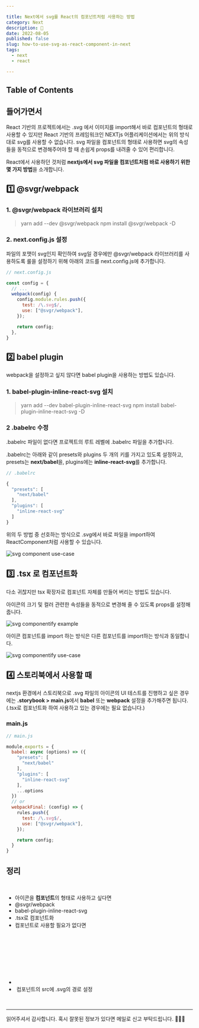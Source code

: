 ```yaml
---

title: Next에서 svg를 React의 컴포넌트처럼 사용하는 방법
category: Next
description: 🤔
date: 2022-08-05
published: false
slug: how-to-use-svg-as-react-component-in-next
tags:
  - next
  - react

---
```


## Table of Contents

## 들어가면서

React 기반의 프로젝트에서는 .svg 에서 이미지를 import해서 바로 컴포넌트의 형태로 사용할 수 있지만 React 기반의 프레임워크인 NEXTjs 어플리케이션에서는 위의 방식대로 svg를 사용할 수 없습니다. svg 파일을 컴포넌트의 형태로 사용하면 svg의 속성들을 동적으로 변경해주어야 할 때 손쉽게 props를 내려줄 수 있어 편리합니다.

React에서 사용하던 것처럼 **nextjs에서 svg 파일을 컴포넌트처럼 바로 사용하기 위한 몇 가지 방법**을 소개합니다.

## 1️⃣ @svgr/webpack

### 1. @svgr/webpack 라이브러리 설치

> yarn add --dev @svgr/webpack
> npm install @svgr/webpack -D

### 2. next.config.js 설정

파일의 포맷이 svg인지 확인하여 svg일 경우에만 @svgr/webpack 라이브러리를 사용하도록 룰을 설정하기 위해 아래의 코드를 next.config.js에 추가합니다.

```javascript
// next.config.js

const config = {
  // ...
  webpack(config) {
    config.module.rules.push({
      test: /\.svg$/,
      use: ["@svgr/webpack"],
    });

    return config;
  },
}
```

## 2️⃣ babel plugin

webpack을 설정하고 싶지 않다면 babel plugin을 사용하는 방법도 있습니다.

### 1. babel-plugin-inline-react-svg 설치

> yarn add --dev babel-plugin-inline-react-svg
> npm install babel-plugin-inline-react-svg -D

### 2 .babelrc 수정

.babelrc 파일이 없다면 프로젝트의 루트 레벨에 .babelrc 파일을 추가합니다.

.babelrc는 아래와 같이 presets와 plugins 두 개의 키를 가지고 있도록 설정하고, presets는 **next/babel**을, plugins에는 **inline-react-svg**를 추가합니다.

```javascript
// .babelrc

{
  "presets": [
    "next/babel"
  ],
  "plugins": [
    "inline-react-svg"
  ]
}
```

위의 두 방법 중 선호하는 방식으로 .svg에서 바로 파일을 import하여 ReactComponent처럼 사용할 수 있습니다.

![svg component use-case](https://zubetcha-blog.s3.ap-northeast-2.amazonaws.com/2022/08/2022-08-next-svg-use-case.png)

## 3️⃣ .tsx 로 컴포넌트화

다소 귀찮지만 tsx 확장자로 컴포넌트 자체를 만들어 버리는 방법도 있습니다.

아이콘의 크기 및 컬러 관련한 속성들을 동적으로 변경해 줄 수 있도록 props를 설정해줍니다.

![svg componentify example](https://zubetcha-blog.s3.ap-northeast-2.amazonaws.com/2022/08/2022-08-next-svg-component-example.png)

아이콘 컴포넌트를 import 하는 방식은 다른 컴포넌트를 import하는 방식과 동일합니다.

![svg componentify use-case](https://zubetcha-blog.s3.ap-northeast-2.amazonaws.com/2022/08/2022-08-next-svg-component-use-case.png)

## 4️⃣ 스토리북에서 사용할 때

nextjs 환경에서 스토리북으로 .svg 파일의 아이콘의 UI 테스트를 진행하고 싶은 경우에는 **.storybook > main.js**에서 **babel** 또는 **webpack** 설정을 추가해주면 됩니다. (.tsx로 컴포넌트화 하여 사용하고 있는 경우에는 필요 없습니다.)

### main.js

```javascript
// main.js

module.exports = {
  babel: async (options) => ({
    "presets": [
      "next/babel"
    ],
    "plugins": [
      "inline-react-svg"
    ],
    ...options
  })
  // or
  webpackFinal: (config) => {
    rules.push({
      test: /\.svg$/,
      use: ["@svgr/webpack"],
    });

    return config;
  }
}
```

## 정리

<br/>

- 아이콘을 **컴포넌트**의 형태로 사용하고 싶다면
- @svgr/webpack
- babel-plugin-inline-react-svg
- .tsx로 컴포넌트화
- 컴포넌트로 사용할 필요가 없다면
- <svg> 태그로 바로 삽입
- <Image> 컴포넌트의 src에 .svg의 경로 설정

<br/>

---

읽어주셔서 감사합니다. 혹시 잘못된 정보가 있다면 메일로 신고 부탁드립니다. 🙇🏻‍♀️
